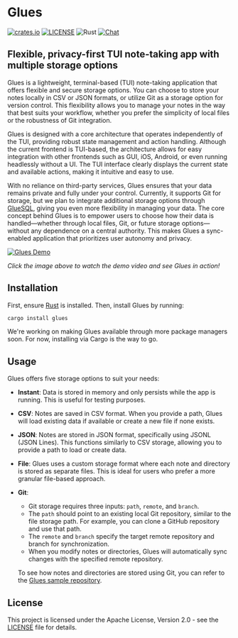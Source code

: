 # Glues

[![crates.io](https://img.shields.io/crates/v/glues.svg)](https://crates.io/crates/glues)
[![LICENSE](https://img.shields.io/crates/l/glues.svg)](https://github.com/gluesql/glues/blob/main/LICENSE)
![Rust](https://github.com/gluesql/glues/workflows/Rust/badge.svg)
[![Chat](https://img.shields.io/discord/780298017940176946?logo=discord&logoColor=white)](https://discord.gg/C6TDEgzDzY)

## Flexible, privacy-first TUI note-taking app with multiple storage options

Glues is a lightweight, terminal-based (TUI) note-taking application that offers flexible and secure storage options. You can choose to store your notes locally in CSV or JSON formats, or utilize Git as a storage option for version control. This flexibility allows you to manage your notes in the way that best suits your workflow, whether you prefer the simplicity of local files or the robustness of Git integration.

Glues is designed with a core architecture that operates independently of the TUI, providing robust state management and action handling. Although the current frontend is TUI-based, the architecture allows for easy integration with other frontends such as GUI, iOS, Android, or even running headlessly without a UI. The TUI interface clearly displays the current state and available actions, making it intuitive and easy to use.

With no reliance on third-party services, Glues ensures that your data remains private and fully under your control. Currently, it supports Git for storage, but we plan to integrate additional storage options through [GlueSQL](https://github.com/gluesql/gluesql), giving you even more flexibility in managing your data. The core concept behind Glues is to empower users to choose how their data is handled—whether through local files, Git, or future storage options—without any dependence on a central authority. This makes Glues a sync-enabled application that prioritizes user autonomy and privacy.

[![Glues Demo](http://img.youtube.com/vi/unqsDSU9HFs/0.jpg)](https://youtu.be/unqsDSU9HFs "Watch the Glues Demo Video")

*Click the image above to watch the demo video and see Glues in action!*

## Installation

First, ensure [Rust](https://www.rust-lang.org/tools/install) is installed. Then, install Glues by running:

```bash
cargo install glues
```

We're working on making Glues available through more package managers soon. For now, installing via Cargo is the way to go.

## Usage

Glues offers five storage options to suit your needs:

* **Instant**: Data is stored in memory and only persists while the app is running. This is useful for testing purposes.
* **CSV**: Notes are saved in CSV format. When you provide a path, Glues will load existing data if available or create a new file if none exists.
* **JSON**: Notes are stored in JSON format, specifically using JSONL (JSON Lines). This functions similarly to CSV storage, allowing you to provide a path to load or create data.
* **File**: Glues uses a custom storage format where each note and directory is stored as separate files. This is ideal for users who prefer a more granular file-based approach.
* **Git**:
  - Git storage requires three inputs: `path`, `remote`, and `branch`.
  - The `path` should point to an existing local Git repository, similar to the file storage path. For example, you can clone a GitHub repository and use that path.
  - The `remote` and `branch` specify the target remote repository and branch for synchronization.
  - When you modify notes or directories, Glues will automatically sync changes with the specified remote repository.

  To see how notes and directories are stored using Git, you can refer to the [Glues sample repository](https://github.com/gluesql/glues-sample-note).

## License

This project is licensed under the Apache License, Version 2.0 - see the [LICENSE](https://github.com/gluesql/glues/blob/main/LICENSE) file for details.
